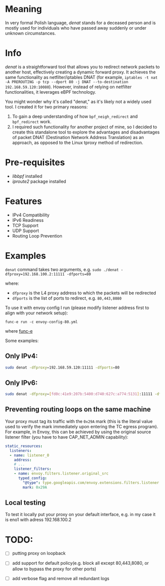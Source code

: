 # Meaning
In very formal Polish language, _denat_ stands for a deceased person and is mostly used for individuals who have passed away suddenly or under unknown circumstances.

# Info
_denat_ is a straightforward tool that allows you to redirect network packets to another host,
effectively creating a dynamic forward proxy.
It achieves the same functionality as netfilter/iptables DNAT (for example, `iptables -t nat -A PREROUTING -p tcp --dport 80 -j DNAT --to-destination 192.168.59.120:10080`).
However, instead of relying on netfilter functionalities, it leverages eBPF technology.


You might wonder why it's called "denat," as it's likely not a widely used tool. I created it for two primary reasons:
1. To gain a deep understanding of how `bpf_neigh_redirect` and `bpf_redirect` work.
2. I required such functionality for another project of mine, so I decided to create this standalone tool to explore the advantages and disadvantages of packet DNAT (Destination Network Address Translation) as an approach, as opposed to the Linux tproxy method of redirection.

# Pre-requisites
- _libbpf_ installed
- _iproute2_ package installed

# Features
- IPv4 Compatibility
- IPv6 Readiness
- TCP Support
- UDP Support
- Routing Loop Prevention


# Examples
`denat` command takes two arguments, e.g.
`sudo ./denat -dfproxy=192.168.100.2:11111 -dfports=80`

where:
- `dfproxy` is the L4 proxy address to which the packets will be redirected
- `dfports` is the list of ports to redirect, e.g. `80,443,8080`

To use it with envoy config I run (please modify listener address first to align with your network setup):
```
func-e run -c envoy-config-80.yml
```
where [func-e](https://func-e.io/)

Some examples:

## Only IPv4:
```bash
sudo denat -dfproxy=192.168.59.120:11111 -dfports=80
```
## Only IPv6:
```bash
sudo denat -dfproxy=[fd0c:41e9:207b:5400:d740:627c:a774:5131]:11111 -dfports=80,443
```

## Preventing routing loops on the same machine
Your proxy must tag its traffic with the `0x29A` mark (this is the literal value used to verify the mark immediately upon entering the TC egress program).
For example, in Envoy, this can be achieved by using the original source listener filter (you have to have CAP_NET_ADMIN capability):
```yaml
static_resources:
  listeners:
  - name: listener_0
    address:
    # ...  
    listener_filters:
    - name: envoy.filters.listener.original_src
      typed_config:
        "@type": type.googleapis.com/envoy.extensions.filters.listener.original_src.v3.OriginalSrc
        mark: 0x29A
```

## Local testing
To test it locally put your proxy on your default interface, e.g. in my case it is eno1 with adress 192.168.100.2



# TODO:
- [ ] putting proxy on loopback
- [ ] add support for default policy(e.g. block all except 80,443,8080, or allow to bypass the proxy for other ports)
- [ ] add verbose flag and remove all redundant logs





